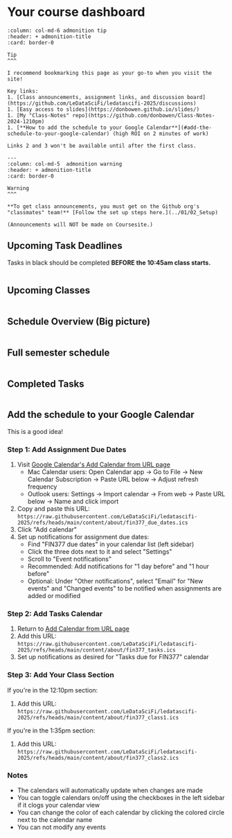 # Your course dashboard
 
````{panels}
:column: col-md-6 admonition tip 
:header: + admonition-title
:card: border-0

Tip
^^^

I recommend bookmarking this page as your go-to when you visit the site!

Key links:
1. [Class announcements, assignment links, and discussion board](https://github.com/LeDataSciFi/ledatascifi-2025/discussions)
1. [Easy access to slides](https://donbowen.github.io/slides/)
1. [My "Class-Notes" repo](https://github.com/donbowen/Class-Notes-2024-1210pm) 
1. [**How to add the schedule to your Google Calendar**](#add-the-schedule-to-your-google-calendar) (high ROI on 2 minutes of work)

Links 2 and 3 won't be available until after the first class. 

---
:column: col-md-5  admonition warning
:header: + admonition-title
:card: border-0
 
Warning
^^^

**To get class announcements, you must get on the Github org's "classmates" team!** [Follow the set up steps here.](../01/02_Setup)

(Announcements will NOT be made on Coursesite.)
````

## Upcoming Task Deadlines

Tasks in black should be completed **BEFORE the 10:45am class starts.** 

```{include}  tasks.html
```

## Upcoming Classes

```{include}  classes.html
```

  
## Schedule Overview (Big picture)

```{include}  big_pic.html
```

## Full semester schedule

```{include}  overall.html
``` 

## Completed Tasks

```{include}  past_tasks.html
```

## Add the schedule to your Google Calendar 

This is a good idea!

### Step 1: Add Assignment Due Dates
1. Visit [Google Calendar's Add Calendar from URL page](https://calendar.google.com/calendar/u/0/r/settings/addbyurl)
   - Mac Calendar users: Open Calendar app → Go to File → New Calendar Subscription → Paste URL below → Adjust refresh frequency
   - Outlook users: Settings → Import calendar → From web → Paste URL below → Name and click import
2. Copy and paste this URL:  
   `https://raw.githubusercontent.com/LeDataSciFi/ledatascifi-2025/refs/heads/main/content/about/fin377_due_dates.ics`
3. Click "Add calendar"
4. Set up notifications for assignment due dates:
   - Find "FIN377 due dates" in your calendar list (left sidebar)
   - Click the three dots next to it and select "Settings"
   - Scroll to "Event notifications"
   - Recommended: Add notifications for "1 day before" and "1 hour before"
   - Optional: Under "Other notifications", select "Email" for "New events" and "Changed events" to be notified when assignments are added or modified

### Step 2: Add Tasks Calendar
1. Return to [Add Calendar from URL page](https://calendar.google.com/calendar/u/0/r/settings/addbyurl)
2. Add this URL:  
   `https://raw.githubusercontent.com/LeDataSciFi/ledatascifi-2025/refs/heads/main/content/about/fin377_tasks.ics`
3. Set up notifications as desired for "Tasks due for FIN377" calendar

### Step 3: Add Your Class Section
If you're in the 12:10pm section:
1. Add this URL:  
   `https://raw.githubusercontent.com/LeDataSciFi/ledatascifi-2025/refs/heads/main/content/about/fin377_class1.ics`

If you're in the 1:35pm section:
1. Add this URL:  
   `https://raw.githubusercontent.com/LeDataSciFi/ledatascifi-2025/refs/heads/main/content/about/fin377_class2.ics`

### Notes
- The calendars will automatically update when changes are made
- You can toggle calendars on/off using the checkboxes in the left sidebar if it clogs your calendar view
- You can change the color of each calendar by clicking the colored circle next to the calendar name
- You can not modify any events
